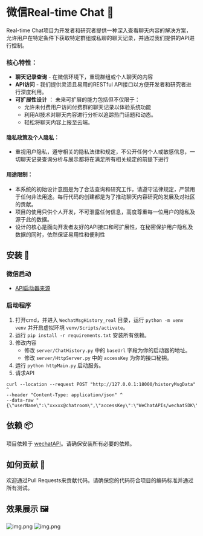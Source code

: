# 微信Real-time Chat 🤖
Real-time Chat项目为开发者和研究者提供一种深入查看聊天内容的解决方案，允许用户在特定条件下获取特定群组或私聊的聊天记录，并通过我们提供的API进行控制。

### 核心特性：
- **聊天记录查询** - 在微信环境下，重现群组或个人聊天的内容
- **API访问** - 我们提供灵活且易用的RESTful API接口以方便开发者和研究者进行深度利用。
- **可扩展性设计** ： 未来可扩展的能力包括但不仅限于：
    - 允许未付费用户访问付费群的聊天记录以体验系统功能
    - 利用AI技术对聊天内容进行分析以追踪热门话题和动态。
    - 轻松将聊天内容上报至云端。


#### 隐私政策及个人隐私：

- 重视用户隐私，遵守相关的隐私法律和规定，不公开任何个人或敏感信息，一切聊天记录查询分析与展示都将在满足所有相关规定的前提下进行
#### 用途限制：
- 本系统的初始设计意图是为了合法查询和研究工作，请遵守法律规定，严禁用于任何非法用途。每行代码的创建都是为了推动聊天内容研究的发展及对社区的贡献。
- 项目的使用只供个人开发，不可泄露任何信息，高度尊重每一位用户的隐私及源于此的数据。
- 设计的核心是面向开发者友好的API接口和可扩展性，在秘密保护用户隐私及数据的同时，依然保证易用性和便利性

## 安装 🔧

### 微信启动

- [API启动器来源](https://wechatsdk.com)

### 启动程序

1. 打开cmd，并进入 `WechatMsgHistory_real` 目录，运行 `python -m venv venv` 并开启虚拟环境 `venv/Scripts/activate`。
2. 运行 `pip install -r requirements.txt` 安装所有依赖。
3. 修改内容
    - 修改 `server/ChatHistory.py` 中的 `baseUrl` 字段为你的启动器的地址。
    - 修改 `server/HttpServer.py` 中的 `accessKey` 为你的接口秘钥。
4. 运行 `python httpMain.py` 启动服务。
5. 请求API
```
curl --location --request POST "http://127.0.0.1:18000/historyMsgData" ^
--header "Content-Type: application/json" ^
--data-raw "{\"userName\":\"xxxxx@chatroom\",\"accessKey\":\"WeChatAPIs/wechatSDK\"}"
```
## 依赖 📦

项目依赖于 [wechatAPI](https://wechatsdk.com)。请确保安装所有必要的依赖。


## 如何贡献 🤝

欢迎通过Pull Requests来贡献代码。请确保您的代码符合项目的编码标准并通过所有测试。

## 效果展示 🖼️

![img.png](img%2Fimg_2.png)
![img.png](img%2Fimg_1.png)
